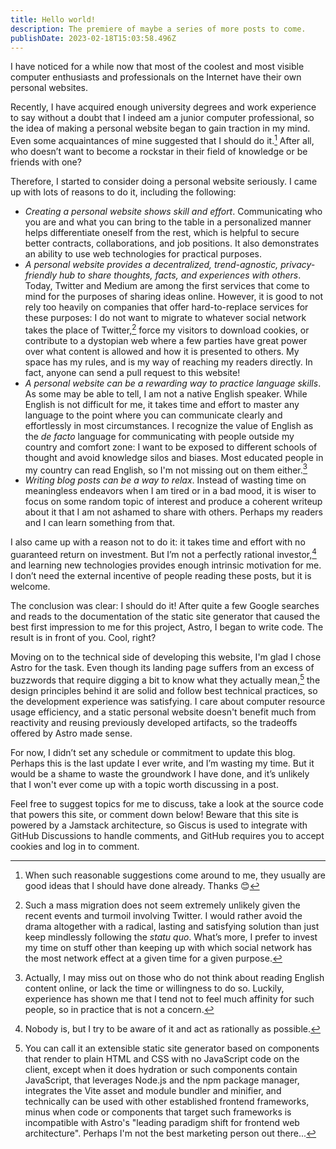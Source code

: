 ```yaml
---
title: Hello world!
description: The premiere of maybe a series of more posts to come.
publishDate: 2023-02-18T15:03:58.496Z
---
```


I have noticed for a while now that most of the coolest and most visible
computer enthusiasts and professionals on the Internet have their own personal
websites.

Recently, I have acquired enough university degrees and work experience to say
without a doubt that I indeed am a junior computer professional, so the idea of
making a personal website began to gain traction in my mind. Even some
acquaintances of mine suggested that I should do it.[^1] After all, who doesn’t
want to become a rockstar in their field of knowledge or be friends with one?

Therefore, I started to consider doing a personal website seriously. I came up
with lots of reasons to do it, including the following:

- _Creating a personal website shows skill and effort_. Communicating who you
  are and what you can bring to the table in a personalized manner helps
  differentiate oneself from the rest, which is helpful to secure better
  contracts, collaborations, and job positions. It also demonstrates an ability
  to use web technologies for practical purposes.
- _A personal website provides a decentralized, trend-agnostic, privacy-friendly
  hub to share thoughts, facts, and experiences with others_. Today, Twitter and
  Medium are among the first services that come to mind for the purposes of
  sharing ideas online. However, it is good to not rely too heavily on companies
  that offer hard-to-replace services for these purposes: I do not want to
  migrate to whatever social network takes the place of Twitter,[^2] force my
  visitors to download cookies, or contribute to a dystopian web where a few
  parties have great power over what content is allowed and how it is presented
  to others. My space has my rules, and is my way of reaching my readers
  directly. In fact, anyone can send a pull request to this website!
- _A personal website can be a rewarding way to practice language skills_. As
  some may be able to tell, I am not a native English speaker. While English is
  not difficult for me, it takes time and effort to master any language to the
  point where you can communicate clearly and effortlessly in most
  circumstances. I recognize the value of English as the _de facto_ language for
  communicating with people outside my country and comfort zone: I want to be
  exposed to different schools of thought and avoid knowledge silos and biases.
  Most educated people in my country can read English, so I'm not missing out on
  them either.[^3]
- _Writing blog posts can be a way to relax_. Instead of wasting time on
  meaningless endeavors when I am tired or in a bad mood, it is wiser to focus
  on some random topic of interest and produce a coherent writeup about it that
  I am not ashamed to share with others. Perhaps my readers and I can learn
  something from that.

I also came up with a reason not to do it: it takes time and effort with no
guaranteed return on investment. But I’m not a perfectly rational investor,[^4]
and learning new technologies provides enough intrinsic motivation for me. I
don’t need the external incentive of people reading these posts, but it is
welcome.

The conclusion was clear: I should do it! After quite a few Google searches and
reads to the documentation of the static site generator that caused the best
first impression to me for this project, Astro, I began to write code. The
result is in front of you. Cool, right?

Moving on to the technical side of developing this website, I'm glad I chose
Astro for the task. Even though its landing page suffers from an excess of
buzzwords that require digging a bit to know what they actually mean,[^5] the
design principles behind it are solid and follow best technical practices, so
the development experience was satisfying. I care about computer resource usage
efficiency, and a static personal website doesn't benefit much from reactivity
and reusing previously developed artifacts, so the tradeoffs offered by Astro
made sense.

For now, I didn’t set any schedule or commitment to update this blog. Perhaps
this is the last update I ever write, and I’m wasting my time. But it would be a
shame to waste the groundwork I have done, and it’s unlikely that I won't ever
come up with a topic worth discussing in a post.

Feel free to suggest topics for me to discuss, take a look at the source code
that powers this site, or comment down below! Beware that this site is powered
by a Jamstack architecture, so Giscus is used to integrate with GitHub
Discussions to handle comments, and GitHub requires you to accept cookies and
log in to comment.

[^1]:
    When such reasonable suggestions come around to me, they usually are good
    ideas that I should have done already. Thanks 😊

[^2]:
    Such a mass migration does not seem extremely unlikely given the recent
    events and turmoil involving Twitter. I would rather avoid the drama
    altogether with a radical, lasting and satisfying solution than just keep
    mindlessly following the _statu quo_. What’s more, I prefer to invest my
    time on stuff other than keeping up with which social network has the most
    network effect at a given time for a given purpose.

[^3]:
    Actually, I may miss out on those who do not think about reading English
    content online, or lack the time or willingness to do so. Luckily,
    experience has shown me that I tend not to feel much affinity for such
    people, so in practice that is not a concern.

[^4]: Nobody is, but I try to be aware of it and act as rationally as possible.
[^5]:
    You can call it an extensible static site generator based on components
    that render to plain HTML and CSS with no JavaScript code on the client,
    except when it does hydration or such components contain JavaScript, that
    leverages Node.js and the npm package manager, integrates the Vite asset and
    module bundler and minifier, and technically can be used with other
    established frontend frameworks, minus when code or components that target
    such frameworks is incompatible with Astro's "leading paradigm shift for
    frontend web architecture". Perhaps I'm not the best marketing person out
    there...
